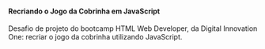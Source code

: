 #### Recriando o Jogo da Cobrinha em JavaScript

Desafio de projeto do bootcamp HTML Web Developer, da Digital Innovation One: recriar o jogo da cobrinha utilizando JavaScript.






